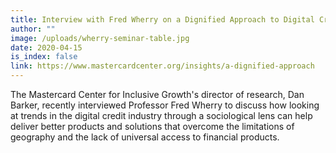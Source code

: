 ```yaml
---
title: Interview with Fred Wherry on a Dignified Approach to Digital Credit
author: ""
image: /uploads/wherry-seminar-table.jpg
date: 2020-04-15
is_index: false
link: https://www.mastercardcenter.org/insights/a-dignified-approach
---
```

The Mastercard Center for Inclusive Growth's director of research, Dan Barker, recently interviewed Professor Fred Wherry to discuss how looking at trends in the digital credit industry through a sociological lens can help deliver better products and solutions that overcome the limitations of geography and the lack of universal access to financial products.